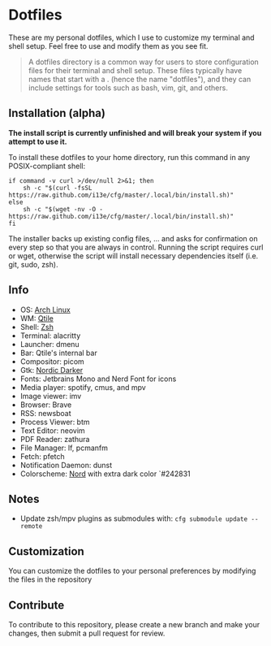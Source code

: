 # Dotfiles

These are my personal dotfiles, which I use to customize my terminal and shell setup. Feel free to use and modify them as you see fit.

> A dotfiles directory is a common way for users to store configuration files for their terminal and shell setup. These files typically have names that start with a . (hence the name "dotfiles"), and they can include settings for tools such as bash, vim, git, and others.

## Installation (alpha)

**The install script is currently **unfinished** and will break your system if you attempt to use it.**

To install these dotfiles to your home directory, run this command in any 
POSIX-compliant shell:

```shell
if command -v curl >/dev/null 2>&1; then
    sh -c "$(curl -fsSL https://raw.github.com/i13e/cfg/master/.local/bin/install.sh)"
else
    sh -c "$(wget -nv -O - https://raw.github.com/i13e/cfg/master/.local/bin/install.sh)"
fi
```

The installer backs up existing config files, ... and asks for confirmation on every step so that you are always in control. Running the script requires curl or wget, otherwise the script will install necessary dependencies itself (i.e. git, sudo, zsh).

## Info

- OS: [Arch Linux](https://archlinux.org)
- WM: [Qtile](https://qtile.org)
- Shell: [Zsh](https://zsh.org)
- Terminal: alacritty
- Launcher: dmenu
- Bar: Qtile's internal bar
- Compositor: picom
- Gtk: [Nordic Darker](https://github.com/EliverLara/Nordic/tree/darker)
- Fonts: Jetbrains Mono and Nerd Font for icons
- Media player: spotify, cmus, and mpv
- Image viewer: imv
- Browser: Brave
- RSS: newsboat
- Process Viewer: btm
- Text Editor: neovim
- PDF Reader: zathura
- File Manager: lf, pcmanfm
- Fetch: pfetch
- Notification Daemon: dunst
- Colorscheme: [Nord](https://nordtheme.com) with extra dark color `#242831

## Notes

- Update zsh/mpv plugins as submodules with: `cfg submodule update --remote`

## Customization

You can customize the dotfiles to your personal preferences by modifying the files in the repository

## Contribute
To contribute to this repository, please create a new branch and make your changes, then submit a pull
request for review.
